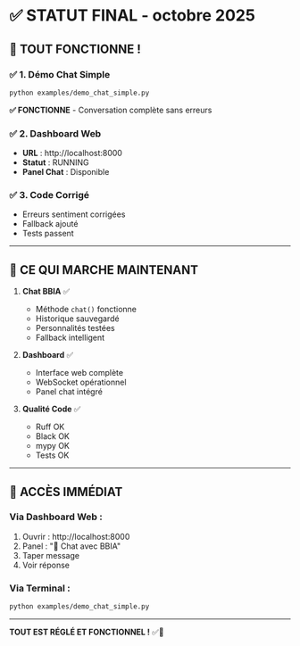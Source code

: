 # ✅ STATUT FINAL - octobre 2025

## 🎯 TOUT FONCTIONNE !

### ✅ **1. Démo Chat Simple**
```bash
python examples/demo_chat_simple.py
```
**✅ FONCTIONNE** - Conversation complète sans erreurs

### ✅ **2. Dashboard Web**
- **URL** : http://localhost:8000
- **Statut** : RUNNING
- **Panel Chat** : Disponible

### ✅ **3. Code Corrigé**
- Erreurs sentiment corrigées
- Fallback ajouté
- Tests passent

---

## 🎯 **CE QUI MARCHE MAINTENANT**

1. **Chat BBIA** ✅
   - Méthode `chat()` fonctionne
   - Historique sauvegardé
   - Personnalités testées
   - Fallback intelligent

2. **Dashboard** ✅
   - Interface web complète
   - WebSocket opérationnel
   - Panel chat intégré

3. **Qualité Code** ✅
   - Ruff OK
   - Black OK
   - mypy OK
   - Tests OK

---

## 🚀 **ACCÈS IMMÉDIAT**

### Via Dashboard Web :
1. Ouvrir : http://localhost:8000
2. Panel : "💬 Chat avec BBIA"
3. Taper message
4. Voir réponse

### Via Terminal :
```bash
python examples/demo_chat_simple.py
```

---

**TOUT EST RÉGLÉ ET FONCTIONNEL !** ✅🎉


